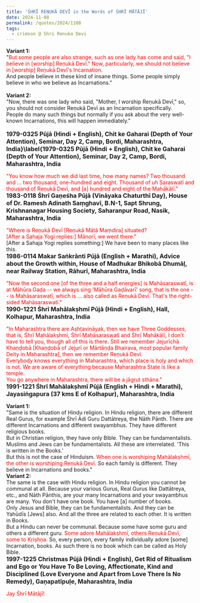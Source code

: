 ```yaml
---
title: 'ŚHRĪ REṆUKĀ DEVĪ in the Words of ŚHRĪ MĀTĀJĪ'
date: 2024-11-08
permalink: /quotes/2024/1108
tags:
  - crimson @ Shri Renuka Devi
---
```


<div class="para-divider"></div>

<p>
<b>Variant 1:</b><br>
"<font color="red">But some people are also strange, such as one lady has come and said, "I believe in [worship] Reṇukā Devī." Now, particularly, we should not believe in [worship] Reṇukā Devī's Incarnation.</font><br>
And people believe in these kind of insane things. Some people simply believe in who we believe as Incarnations."<br>
<br>
<b>Variant 2:</b><br>
"Now, there was one lady who said, "Mother, I worship Reṇukā Devī," so, you should not consider Reṇukā Devī as an Incarnation specifically.<br>
People do many such things but normally if you ask about the very well-known Incarnations, this will happen immediately."<br>
</font><br>
<font size="+0"><b>1979-0325 Pūjā (Hindi + English), Chit ke Gaharai (Depth of Your Attention), Seminar, Day 2, Camp, Bordi, Maharashtra, India}\label{1979-0325 Pūjā (Hindi + English), Chit ke Gaharai (Depth of Your Attention), Seminar, Day 2, Camp, Bordi, Maharashtra, India</b></font>
</p>

<div class="para-divider"></div>

<p>
<font color="red">"You know how much we did last time, how many names? Two thousand and ... two thousand, one-hundred and eight. Thousand of uh Saraswatī and thousand of Reṇukā Devī, and [a] hundred and eight of the Mahākālī."</font><br>
<font size="+0"><b>1983-0118 Śhrī Gaṇeśha Pūjā (Vināyaka Chaturthī Day), House of Dr. Ramesh Adinath Saṃghavī, B.N-1, Sapt Shrung, Krishnanagar Housing Society, Saharanpur Road, Nasik, Maharashtra, India</b></font>
</p>

<div class="para-divider"></div>

<p>
<font color="red">"Where is Reṇukā Devī [Reṇukā Mātā Maṃdira] situated?<br>
[After a Sahaja Yogi replies:] Mānorī, we went there."</font><br>
[After a Sahaja Yogi replies something:] We have been to many places like this.<br>
<font size="+0"><b>1986-0114 Makar Saṅkrānti Pūjā (English + Marathi), Advice about the Growth within, House of Madhukar Bhikobā Dhumāḷ, near Railway Station, Rāhurī, Maharashtra, India</b></font>
</p>

<div class="para-divider"></div>

<p>
<font color="red">"Now the second one [of the three and a half energies] is Mahāsaraswatī, is at Māhūra Gaḍa -- we always sing 'Māhūra Gaḍāvarī' song, that is the one -- is Mahāsaraswatī, which is ... also called as Reṇukā Devī. That's the right-sided Mahāsaraswatī."</font><br>
<font size="+0"><b>1990-1221 Śhrī Mahālakṣhmī Pūjā (Hindi + English), Hall, Kolhapur, Maharashtra, India</b></font>
</p>

<div class="para-divider"></div>

<p>
<font color="red">"In Maharashtra there are Aṣhṭavināyak, then we have Three Goddesses, that is, Śhrī Mahālakṣhmī, Śhrī Mahāsaraswatī and Śhrī Mahākālī, I don't have to tell you, though all of this is there. Still we remember Jejurīchā Khaṇḍobā [Khaṇḍobā of Jejurī or Mārtāṇḍa Bhairava, most popular family Deity in Maharashtra], then we remember Reṇukā Devī.<br>
Everybody knows everything in Maharashtra, which place is holy and which is not. We are aware of everything because Maharashtra State is like a temple.<br>
You go anywhere in Maharashtra, there will be a jāgṛut sthāna."</font><br>
<font size="+0"><b>1991-1221 Śhrī Mahālakṣhmī Pūjā (English + Hindi + Marathi), Jayasiṅgapura (37 kms E of Kolhapur), Maharashtra, India</b></font>
</p>

<div class="para-divider"></div>

<p>
<b>Variant 1:</b><br>
"Same is the situation of Hindu religion. In Hindu religion, there are different Real Gurus, for example Śhrī Ādi Guru Dattātreya, the Nāth Pānth. There are different Incarnations and different swayambhus. They have different religious books.<br>
But in Christian religion, they have only Bible. They can be fundamentalists. Muslims and Jews can be fundamentalists. All these are interrelated. 'This is written in the Books.'<br>
But this is not the case of Hinduism. <font color="red">When one is worshiping Mahālakṣhmī, the other is worshiping Reṇukā Devī.</font> So each family is different. They believe in Incarnations and books."<br>
<b>Variant 2:</b><br>
The same is the case with Hindu religion. In Hindu religion you cannot be communal at all. Because your various Gurus, Real Gurus like Dattātreya, etc., and Nāth Pānthis, are your many Incarnations and your swayambhus are many. You don't have one book. You have [a] number of books.<br>
Only Jesus and Bible, they can be fundamentalists. And they can be Yahūdīs [Jews] also. And all the three are related to each other. It is written in Books.<br>
But a Hindu can never be communal. Because some have some guru and others a different guru. <font color="red">Some adore Mahālakṣhmī, others Reṇukā Devī, some to Kṛiṣhṇa.</font> So, every person, every family individually adore [some] Incarnation, books. As such there is no book which can be called as Holy Bible.<br>
<font size="+0"><b>1997-1225 Christmas Pūjā (Hindi + English), Get Rid of Ritualism and Ego or You Have To Be Loving, Affectionate, Kind and Disciplined (Love Everyone and Apart from Love There Is No Remedy), Gaṇapatīpuḷe, Maharashtra, India</b></font>
</p>

<div class="para-divider"></div>

<p style="color:red;">Jay Śhrī Mātājī!<br></p>